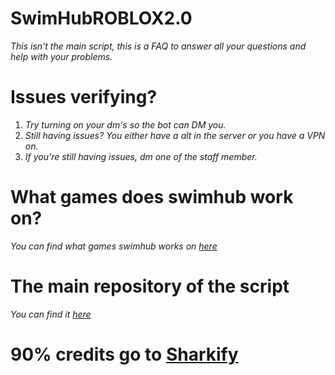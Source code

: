 # SwimHubROBLOX2.0
*This isn't the main script, this is a FAQ to answer all your questions and help with your problems.*

# Issues verifying?
1. *Try turning on your dm's so the bot can DM you.*
2. *Still having issues? You either have a alt in the server or you have a VPN on.*
3. *If you're still having issues, dm one of the staff member.*

# What games does swimhub work on?
*You can find what games swimhub works on [here](https://github.com/vikoverofc/SwimHubROBLOX2.0/blob/main/Games%20Supported.md)*

# The main repository of the script
*You can find it [here](https://github.com/SWIMHUBISWIMMING/-)*
# 90% credits go to [Sharkify](https://github.com/sharkifyy/SwimHubROBLOX/tree/main)

